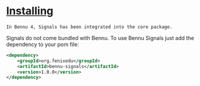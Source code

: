# [Installing](installing.md)

```
In Bennu 4, Signals has been integrated into the core package.
```

Signals do not come bundled with Bennu. To use Bennu Signals just add the dependency to your pom file:

```xml
<dependency>
    <groupId>org.fenixedu</groupId>
    <artifactId>bennu-signals</artifactId>
    <version>1.0.0</version>
</dependency>
```